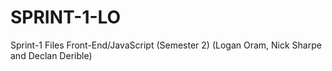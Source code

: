 # SPRINT-1-LO
Sprint-1 Files Front-End/JavaScript (Semester 2)
(Logan Oram, Nick Sharpe and Declan Derible)
